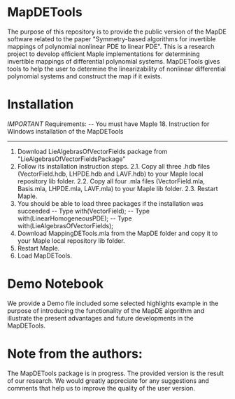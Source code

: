# MapDETools
The purpose of this repository is to provide the public version of the MapDE software related to the paper "Symmetry-based algorithms for invertible mappings of polynomial nonlinear PDE to linear PDE".  This is a research project to develop efficient Maple implementations for determining invertible mappings of differential polynomial systems. 
MapDETools gives tools to help the user to determine the linearizability of nonlinear differential polynomial systems and construct the map if it exists.

# Installation
*IMPORTANT* Requirements:    -- You must have Maple 18.
Instruction for Windows installation of the MapDETools
******************************************************************
1. Download LieAlgebrasOfVectorFields package from "LieAlgebrasOfVectorFieldsPackage" 
2. Follow its installation instruction steps. 
    2.1. Copy all three .hdb files (VectorField.hdb, LHPDE.hdb and LAVF.hdb) to your Maple local repository lib folder. 
    2.2. Copy all four .mla files (VectorField.mla, Basis.mla, LHPDE.mla, LAVF.mla) to your Maple lib folder.
    2.3. Restart Maple. 
3.  You should be able to load three packages if the installation was succeeded
   -- Type  with(VectorField);
   -- Type  with(LinearHomogeneousPDE);
   -- Type  with(LieAlgebrasOfVectorFields);
4. Download MappingDETools.mla from the MapDE folder and copy it to  your Maple local repository lib folder.
5. Restart Maple.
6. Load MapDETools.

# Demo Notebook
We provide a Demo file included some selected highlights example in the purpose of introducing the functionality of the MapDE algorithm and illustrate the present advantages and future developments in the MapDETools.

# Note from the authors: 
The MapDETools package is in progress. The provided version is the result of our research. We would greatly appreciate for any suggestions and comments that help us to improve the quality of the user version.
